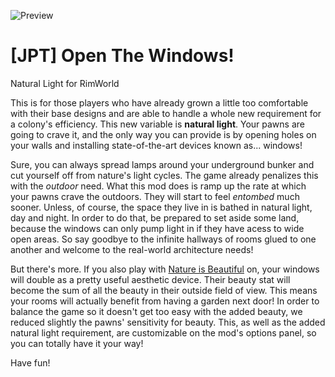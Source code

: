 ![Preview](https://github.com/jptrrs/OpenTheWindows/blob/master/About/Preview.png)

# [JPT] Open The Windows!
Natural Light for RimWorld

  This is for those players who have already grown a little too comfortable with their base designs and are able to handle a whole new requirement for a colony's efficiency. This new variable is <b>natural light</b>. Your pawns are going to crave it, and the only way you can provide is by opening holes on your walls and installing state-of-the-art devices known as... windows! 
  
  Sure, you can always spread lamps around your underground bunker and cut yourself off from nature's light cycles. The game already penalizes this with the <i>outdoor</i> need. What this mod does is ramp up the rate at which your pawns crave the outdoors. They will start to feel <i>entombed</i> much sooner. Unless, of course, the space they live in is bathed in natural light, day and night. In order to do that, be prepared to set aside some land, because the windows can only pump light in if they have acess to wide open areas. So say goodbye to the infinite hallways of rooms glued to one another and welcome to the real-world architecture needs!
  
  But there's more. If you also play with [Nature is Beautiful](https://steamcommunity.com/sharedfiles/filedetails/?id=1530259312) on, your windows will double as a pretty useful aesthetic device. Their beauty stat will become the sum of all the beauty in their outside field of view. This means your rooms will actually benefit from having a garden next door! In order to balance the game so it doesn't get too easy with the added beauty, we reduced slightly the pawns' sensitivity for beauty. This, as well as the added natural light requirement, are customizable on the mod's options panel, so you can totally have it your way!
  
  Have fun!
